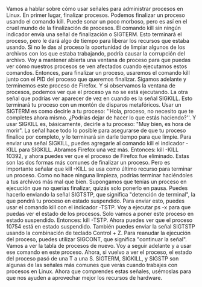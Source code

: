 Vamos a hablar sobre cómo usar señales para administrar procesos en Linux. En primer lugar, finalizar procesos. Podemos finalizar un proceso usando el comando kill. Puede sonar un poco morboso, pero es así en el cruel mundo de la finalización de procesos. El comando kill sin ningún indicador envía una señal de finalización o SIGTERM. Esto terminará el proceso, pero le dará algo de tiempo para liberar los recursos que estaba usando. Si no le das al proceso la oportunidad de limpiar algunos de los archivos con los que estaba trabajando, podría causar la corrupción del archivo. Voy a mantener abierta una ventana de proceso para que puedas ver cómo nuestros procesos se ven afectados cuando ejecutamos estos comandos. Entonces, para finalizar un proceso, usaremos el comando kill junto con el PID del proceso que queremos finalizar. Sigamos adelante y terminemos este proceso de Firefox. Y si observamos la ventana de procesos, podemos ver que el proceso ya no se está ejecutando. La otra señal que podrías ver aparecer de vez en cuando es la señal SIGKILL. Esto terminará tu proceso con un montón de disparos metafóricos. Usar un SIGTERM es como decirle a tu proceso: ''Hola, proceso, no necesito que te completes ahora mismo. ¿Podrías dejar de hacer lo que estás haciendo?''. Y usar SIGKILL es, básicamente, decirle a tu proceso: "Muy bien, es hora de morir". La señal hace todo lo posible para asegurarse de que tu proceso finalice por completo, y lo terminará sin darle tiempo para que limpie. Para enviar una señal SIGKILL, puedes agregarle al comando kill el indicador -KILL para SIGKILL. Abramos Firefox una vez más. Entonces: kill -KILL 10392, y ahora puedes ver que el proceso de Firefox fue eliminado. Estas son las dos formas más comunes de finalizar un proceso. Pero es importante señalar que kill -KILL se usa como último recurso para terminar un proceso. Como no hace ninguna limpieza, podrías terminar haciéndoles a tus archivos más mal que bien. Supongamos que tenías un proceso en ejecución que no querías finalizar, quizás solo ponerlo en pausa. Puedes hacerlo enviando la señal SIGTSTP, que significa "detención de terminal", la que pondrá tu proceso en estado suspendido. Para enviar esto, puedes usar el comando kill con el indicador -TSTP. Voy a ejecutar ps -x para que puedas ver el estado de los procesos. Solo vamos a poner este proceso en estado suspendido. Entonces: kill -TSTP. Ahora puedes ver que el proceso 10754 está en estado suspendido. También puedes enviar la señal SIGTSTP usando la combinación de teclado Control + Z. Para reanudar la ejecución del proceso, puedes utilizar SIGCONT, que significa "continuar la señal". Vamos a ver la tabla de procesos de nuevo. Voy a seguir adelante y a usar ese comando en este proceso. Ahora, si vuelvo a ver el proceso, el estado del proceso pasó de una T a una S. SIGTERM, SIGKILL, y SIGSTP son algunas de las señales más comunes que verás cuando trabajes con procesos en Linux. Ahora que comprendes estas señales, usémoslas para que nos ayuden a aprovechar mejor los recursos de hardware.
